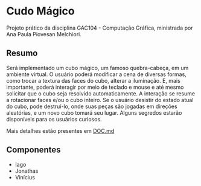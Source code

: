# Cudo Mágico

Projeto prático da disciplina GAC104 - Computação Gráfica, ministrada por Ana Paula Piovesan Melchiori.

## Resumo

Será implementado um cubo mágico, um famoso quebra-cabeça, em um ambiente virtual.
O usuário poderá modificar a cena de diversas formas, como trocar a textura das faces do cubo, alterar a iluminação.
E, mais importante, poderá interagir por meio de teclado e mouse e até mesmo solicitar que o cubo seja resolvido automaticamente.
A interação se resume a rotacionar faces e/ou o cubo inteiro.
Se o usuário desistir do estado atual do cubo, pode destruí-lo, onde suas peças são jogadas em direções aleatórias, e um novo cubo tomará seu lugar.
Alguns segredos estarão disponíveis para os usuários curiosos.

Mais detalhes estão presentes em [DOC.md](./DOC.md)

## Componentes

- Iago
- Jonathas
- Vinícius

